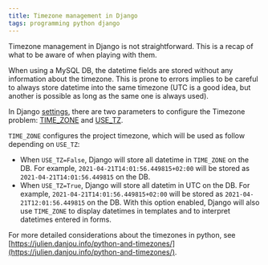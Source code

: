 ```yaml
---
title: Timezone management in Django
tags: programming python django
---
```


Timezone management in Django is not straightforward. This is a recap of what to be aware of when playing with them.

<!--more-->

When using a MySQL DB, the datetime fields are stored without any information about the timezone. This is prone to errors implies to be careful to always store datetime into the same timezone (UTC is a good idea, but another is possible as long as the same one is always used).

In Django [settings](https://docs.djangoproject.com/en/3.1/ref/settings), there are two parameters to configure the Timezone problem: [TIME_ZONE](https://docs.djangoproject.com/en/3.1/ref/settings/#std:setting-TIME_ZONE) and [USE_TZ](https://docs.djangoproject.com/en/3.1/ref/settings/#use-tz).

`TIME_ZONE` configures the project timezone, which will be used as follow depending on `USE_TZ`:
* When `USE_TZ=False`, Django will store all datetime in `TIME_ZONE` on the DB. For example, `2021-04-21T14:01:56.449815+02:00` will be stored as `2021-04-21T14:01:56.449815` on the DB.
* When `USE_TZ=True`, Django will store all datetim in UTC on the DB. For example, `2021-04-21T14:01:56.449815+02:00` will be stored as `2021-04-21T12:01:56.449815` on the DB. 
  With this option enabled, Django will also use `TIME_ZONE` to display datetimes in templates and to interpret datetimes entered in forms.

For more detailed considerations about the timezones in python, see [https://julien.danjou.info/python-and-timezones/](https://julien.danjou.info/python-and-timezones/).
